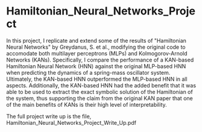 # Hamiltonian_Neural_Networks_Project

In this project, I replicate and extend some of the results of "Hamiltonian Neural Networks" by Greydanus, S. et al., modifying the original code to accomodate both multilayer perceptrons (MLPs) and Kolmogorov-Arnold Networks (KANs). Specifically, I compare the performance of a KAN-based Hamiltonian Neural Network (HNN) against the original MLP-based HNN when predicting the dynamics of a spring-mass oscillator system. Ultimately, the KAN-based HNN outperformed the MLP-based HNN in all aspects. Additionally, the KAN-based HNN had the added benefit that it was able to be used to extract the exact symbolic solution of the Hamiltonian of the system, thus supporting the claim from the original KAN paper that one of the main benefits of KANs is their high level of interpretability.

The full project write up is the file, Hamiltonian_Neural_Networks_Project_Write_Up.pdf
